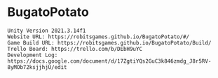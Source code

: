 # BugatoPotato
	Unity Version 2021.3.14f1
	Website URL: https://robitsgames.github.io/BugatoPotato/#/
	Game Build URL: https://robitsgames.github.io/BugatoPotato/Build/
	Trello Board: https://trello.com/b/DEbH9uYC
	Development Log: https://docs.google.com/document/d/17ZgtiYQs2GuC3k846zmdg_J8r5RV-8yMOb72ksjjhjU/edit
